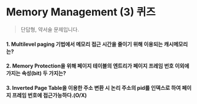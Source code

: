 # Memory Management (3) 퀴즈
> 단답형, 약서술 문제입니다.

#### 1. Multilevel paging 기법에서 메모리 접근 시간을 줄이기 위해 이용되는 캐시메모리는?

#### 2. Memory Protection을 위해 페이지 테이블의 엔트리가 페이지 프레임 번호 이외에 가지는 속성(bit) 두 가지는?

#### 3. Inverted Page Table을 이용한 주소 변환 시 논리 주소의 pid를 인덱스로 하여 페이지 프레임 번호에 접근가능하다.(O/X)

